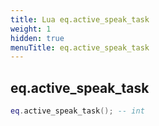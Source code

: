 ```yaml
---
title: Lua eq.active_speak_task
weight: 1
hidden: true
menuTitle: eq.active_speak_task
---
```

## eq.active_speak_task
```lua
eq.active_speak_task(); -- int
```